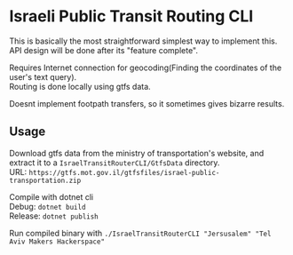# Israeli Public Transit Routing CLI

This is basically the most straightforward simplest way to implement this.\
API design will be done after its "feature complete".

Requires Internet connection for geocoding(Finding the coordinates of the user's text query).\
Routing is done locally using gtfs data.

Doesnt implement footpath transfers, so it sometimes gives bizarre results.

## Usage

Download gtfs data from the ministry of transportation's website, and extract it to a `IsraelTransitRouterCLI/GtfsData` directory.\
URL: `https://gtfs.mot.gov.il/gtfsfiles/israel-public-transportation.zip`

Compile with dotnet cli\
Debug: `dotnet build`\
Release: `dotnet publish`

Run compiled binary with `./IsraelTransitRouterCLI "Jersusalem" "Tel Aviv Makers Hackerspace"`
